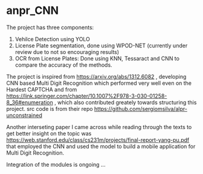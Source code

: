 # anpr_CNN
The project has three components: 

1. Vehilce Detection using YOLO 
2. License Plate segmentation, done using WPOD-NET (currently under review due to not so encouraging results)
3. OCR from License Plates: Done using KNN, Tessaract and CNN to compare the accuracy of the methods.

The project is inspired from https://arxiv.org/abs/1312.6082 , developing CNN based Multi Digit Recognition which performed very well even on the Hardest CAPTCHA
and from https://link.springer.com/chapter/10.1007%2F978-3-030-01258-8_36#enumeration , which also contributed greately towards structuring this project. src code is from their repo https://github.com/sergiomsilva/alpr-unconstrained

Another interseting paper I came across while reading through the texts to get better insight on the topic was https://web.stanford.edu/class/cs231m/projects/final-report-yang-pu.pdf that employed the CNN and used the model to build a mobile application for Multi Digit Recognition.

Integration of the modules is ongoing ...
